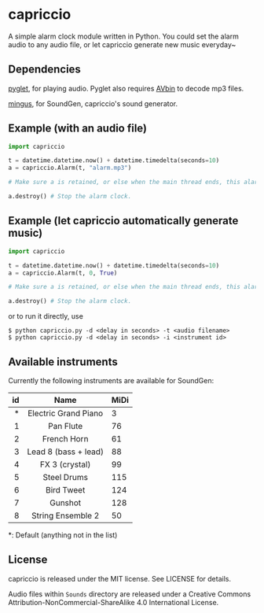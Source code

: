 # capriccio
A simple alarm clock module written in Python. You could set the alarm audio to any audio file, or let capriccio generate new music everyday~

## Dependencies
[pyglet](http://www.pyglet.org), for playing audio. Pyglet also requires [AVbin](http://avbin.github.io/AVbin/Home/Home.html) to decode mp3 files.

[mingus](https://github.com/bspaans/python-mingus), for SoundGen, capriccio's sound generator.

## Example (with an audio file)
```python
import capriccio

t = datetime.datetime.now() + datetime.timedelta(seconds=10)
a = capriccio.Alarm(t, "alarm.mp3")

# Make sure a is retained, or else when the main thread ends, this alarm will also be released.

a.destroy() # Stop the alarm clock.
```
    
## Example (let capriccio automatically generate music)
```python
import capriccio

t = datetime.datetime.now() + datetime.timedelta(seconds=10)
a = capriccio.Alarm(t, 0, True)

# Make sure a is retained, or else when the main thread ends, this alarm will also be released.

a.destroy() # Stop the alarm clock.
```

or to run it directly, use
```
$ python capriccio.py -d <delay in seconds> -t <audio filename>
$ python capriccio.py -d <delay in seconds> -i <instrument id>
```

## Available instruments
Currently the following instruments are available for SoundGen:

| id |              Name           | MiDi |
| -----------------------:|:---------------------------:| ---- |
| * | Electric Grand Piano | 3 |
| 1 | Pan Flute | 76 |
| 2 | French Horn | 61 |
| 3 | Lead 8 (bass + lead) | 88 |
| 4 | FX 3 (crystal) | 99 |
| 5 | Steel Drums | 115 |
| 6 | Bird Tweet | 124 |
| 7 | Gunshot | 128 |
| 8 | String Ensemble 2 | 50 |

*: Default (anything not in the list)

## License
capriccio is released under the MIT license. See LICENSE for details.

Audio files within `Sounds` directory are released under a Creative Commons Attribution-NonCommercial-ShareAlike 4.0 International License.
